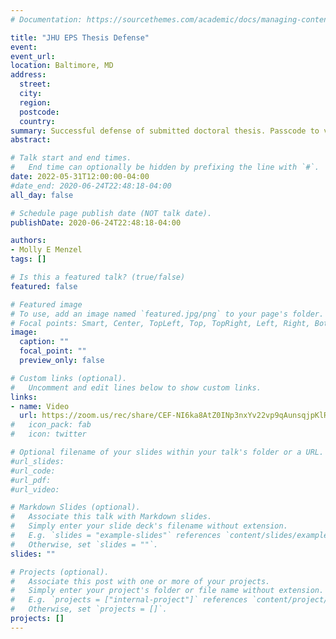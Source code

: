 ```yaml
---
# Documentation: https://sourcethemes.com/academic/docs/managing-content/

title: "JHU EPS Thesis Defense"
event:
event_url:
location: Baltimore, MD
address:
  street:
  city:
  region:
  postcode:
  country:
summary: Successful defense of submitted doctoral thesis. Passcode to view recording is UHj05S!S
abstract:

# Talk start and end times.
#   End time can optionally be hidden by prefixing the line with `#`.
date: 2022-05-31T12:00:00-04:00
#date_end: 2020-06-24T22:48:18-04:00
all_day: false

# Schedule page publish date (NOT talk date).
publishDate: 2020-06-24T22:48:18-04:00

authors:
- Molly E Menzel
tags: []

# Is this a featured talk? (true/false)
featured: false

# Featured image
# To use, add an image named `featured.jpg/png` to your page's folder. 
# Focal points: Smart, Center, TopLeft, Top, TopRight, Left, Right, BottomLeft, Bottom, BottomRight.
image:
  caption: ""
  focal_point: ""
  preview_only: false

# Custom links (optional).
#   Uncomment and edit lines below to show custom links.
links:
- name: Video
  url: https://zoom.us/rec/share/CEF-NI6ka8AtZ0INp3nxYv22vp9qAunsqjpKlRa03_e7Gi31J8vBy32d5wkmxvf5.rHz7jpPKn0pJVbN6?startTime=1654023864000
#   icon_pack: fab
#   icon: twitter

# Optional filename of your slides within your talk's folder or a URL.
#url_slides:
#url_code:
#url_pdf:
#url_video:

# Markdown Slides (optional).
#   Associate this talk with Markdown slides.
#   Simply enter your slide deck's filename without extension.
#   E.g. `slides = "example-slides"` references `content/slides/example-slides.md`.
#   Otherwise, set `slides = ""`.
slides: ""

# Projects (optional).
#   Associate this post with one or more of your projects.
#   Simply enter your project's folder or file name without extension.
#   E.g. `projects = ["internal-project"]` references `content/project/deep-learning/index.md`.
#   Otherwise, set `projects = []`.
projects: []
---
```



